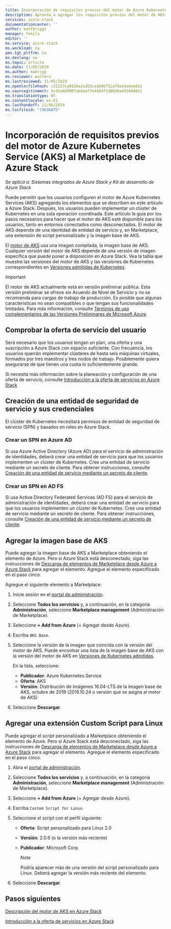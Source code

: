 ```yaml
---
title: Incorporación de requisitos previos del motor de Azure Kubernetes Service (AKS) al Marketplace de Azure Stack | Microsoft Docs
description: Aprenda a agregar los requisitos previos del motor de AKS al Marketplace de Azure Stack.
services: azure-stack
documentationcenter: ''
author: mattbriggs
manager: femila
editor: ''
ms.service: azure-stack
ms.workload: na
pms.tgt_pltfrm: na
ms.devlang: na
ms.topic: article
ms.date: 11/05/2019
ms.author: mabrigg
ms.reviewer: waltero
ms.lastreviewed: 11/05/2019
ms.openlocfilehash: c21223ca8926a1e2b3ca1b06752a79a14adaeda1
ms.sourcegitcommit: 5c92a669007ab4aaffe4484f1d8836a40340dde1
ms.translationtype: HT
ms.contentlocale: es-ES
ms.lasthandoff: 11/06/2019
ms.locfileid: "73636875"
---
```

# <a name="add-the-azure-kubernetes-services-aks-engine-prerequisites-to-the-azure-stack-marketplace"></a>Incorporación de requisitos previos del motor de Azure Kubernetes Service (AKS) al Marketplace de Azure Stack

*Se aplica a: Sistemas integrados de Azure Stack y Kit de desarrollo de Azure Stack*

Puede permitir que los usuarios configuren el motor de Azure Kubernetes Services (AKS) agregando los elementos que se describen en este artículo a Azure Stack. Después, los usuarios pueden implementar un clúster de Kubernetes en una sola operación coordinada. Este artículo le guía por los pasos necesarios para hacer que el motor de AKS esté disponible para los usuarios, tanto en entornos conectados como desconectados. El motor de AKS depende de una identidad de entidad de servicio y, en Marketplace, una extensión de script personalizado y la imagen base de AKS.

El [motor de AKS](https://github.com/Azure/aks-engine) usa una imagen compilada, la imagen base de AKS. Cualquier versión del motor de AKS depende de una versión de imagen específica que puede poner a disposición en Azure Stack. Vea la tabla que muestre las versiones del motor de AKS y las versiones de Kubernetes correspondientes en [Versiones admitidas de Kubernetes](https://github.com/Azure/aks-engine/blob/master/docs/topics/azure-stack.md#supported-kubernetes-versions).

> [!IMPORTANT]
> El motor de AKS actualmente está en versión preliminar pública.
> Esta versión preliminar se ofrece sin Acuerdo de Nivel de Servicio y no se recomienda para cargas de trabajo de producción. Es posible que algunas características no sean compatibles o que tengan sus funcionalidades limitadas. Para más información, consulte [Términos de uso complementarios de las Versiones Preliminares de Microsoft Azure](https://azure.microsoft.com/support/legal/preview-supplemental-terms/).

## <a name="check-your-users-service-offering"></a>Comprobar la oferta de servicio del usuario

Será necesario que los usuarios tengan un plan, una oferta y una suscripción a Azure Stack con espacio suficiente. Con frecuencia, los usuarios querrán implementar clústeres de hasta seis máquinas virtuales, formados por tres maestros y tres nodos de trabajo. Posiblemente quiera asegurarse de que tienen una cuota lo suficientemente grande.

Si necesita más información sobre la planeación y configuración de una oferta de servicio, consulte [Introducción a la oferta de servicios en Azure Stack](service-plan-offer-subscription-overview.md)

## <a name="create-a-service-principal-and-credentials"></a>Creación de una entidad de seguridad de servicio y sus credenciales

El clúster de Kubernetes necesitará permisos de entidad de seguridad de servicio (SPN) y basados en roles en Azure Stack.

### <a name="create-an-spn-in-azure-ad"></a>Crear un SPN en Azure AD

Si usa Azure Active Directory (Azure AD) para el servicio de administración de identidades, deberá crear una entidad de servicio para que los usuarios implementen un clúster de Kubernetes. Cree una entidad de servicio mediante un secreto de cliente. Para obtener instrucciones, consulte [Creación de una entidad de servicio mediante un secreto de cliente](azure-stack-create-service-principals.md#create-a-service-principal-that-uses-a-client-secret-credential).

### <a name="create-an-spn-in-ad-fs"></a>Crear un SPN en AD FS

Si usa Active Directory Federated Services (AD FS) para el servicio de administración de identidades, deberá crear una entidad de servicio para que los usuarios implementen un clúster de Kubernetes. Cree una entidad de servicio mediante un secreto de cliente. Para obtener instrucciones, consulte [Creación de una entidad de servicio mediante un secreto de cliente](azure-stack-create-service-principals.md#create-a-service-principal-that-uses-client-secret-credentials).

## <a name="add-the-aks-base-image"></a>Agregar la imagen base de AKS

Puede agregar la imagen base de AKS a Marketplace obteniendo el elemento de Azure. Pero si Azure Stack está desconectado, siga las instrucciones de [Descarga de elementos de Marketplace desde Azure a Azure Stack](https://docs.microsoft.com/azure-stack/operator/azure-stack-download-azure-marketplace-item?view=azs-1908#disconnected-or-a-partially-connected-scenario) para agregar el elemento. Agregue el elemento especificado en el paso cinco.

Agregue el siguiente elemento a Marketplace:

1. Inicie sesión en el [portal de administración](https://adminportal.local.azurestack.external).

1. Seleccione **Todos los servicios** y, a continuación, en la categoría **Administración**, seleccione **Marketplace management** (Administración de Marketplace).

1. Seleccione **+ Add from Azure** (+ Agregar desde Azure).

1. Escriba `AKS Base`.

1. Seleccione la versión de la imagen que coincida con la versión del motor de AKS. Puede encontrar una lista de la imagen base de AKS con la versión del motor de AKS en [Versiones de Kubernetes admitidas](https://github.com/Azure/aks-engine/blob/master/docs/topics/azure-stack.md#supported-kubernetes-versions). 

    En la lista, seleccione:
    - **Publicador**: Azure Kubernetes Service
    - **Oferta**: AKS
    - **Versión**: Distribución de imágenes 16.04-LTS de la imagen base de AKS, octubre de 2019 (2019.10.24 o versión que se asigna al motor de AKS)

1. Seleccione **Descargar**.

## <a name="add-a-custom-script-extension"></a>Agregar una extensión Custom Script para Linux

Puede agregar el script personalizado a Marketplace obteniendo el elemento de Azure. Pero si Azure Stack está desconectado, siga las instrucciones de [Descarga de elementos de Marketplace desde Azure a Azure Stack](https://docs.microsoft.com/azure-stack/operator/azure-stack-download-azure-marketplace-item?view=azs-1908#disconnected-or-a-partially-connected-scenario) para agregar el elemento.  Agregue el elemento especificado en el paso cinco.

1. Abra el [portal de administración](https://adminportal.local.azurestack.external).

1. Seleccione **Todos los servicios** y, a continuación, en la categoría **Administración**, seleccione **Marketplace management** (Administración de Marketplace).

1. Seleccione **+ Add from Azure** (+ Agregar desde Azure).

1. Escriba `Custom Script for Linux`.

1. Seleccione el script con el perfil siguiente:
   - **Oferta**: Script personalizado para Linux 2.0
   - **Versión**: 2.0.6 (o la versión más reciente)
   - **Publicador**: Microsoft Corp

     > [!Note]  
     > Podría aparecer más de una versión del script personalizado para Linux. Deberá agregar la versión más reciente del elemento.

1. Seleccione **Descargar**.

## <a name="next-steps"></a>Pasos siguientes

[Descripción del motor de AKS en Azure Stack](../user/azure-stack-kubernetes-aks-engine-overview.md)

[Introducción a la oferta de servicios en Azure Stack](service-plan-offer-subscription-overview.md)
